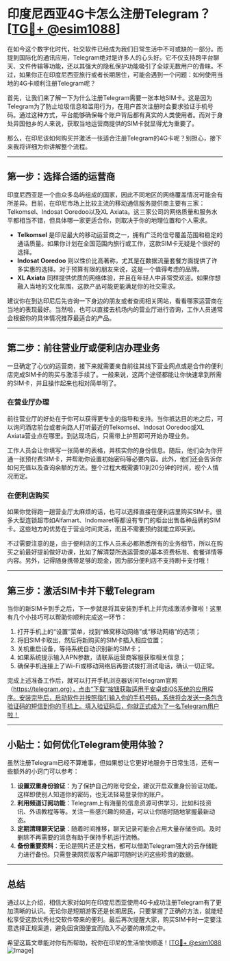# 印度尼西亚4G卡怎么注册Telegram？[[TG💪+ @esim1088](https://t.me/s/esim1088)]

在如今这个数字化时代，社交软件已经成为我们日常生活中不可或缺的一部分。而提到国际化的通讯应用，Telegram绝对是许多人的心头好。它不仅支持跨平台聊天、文件传输等功能，还以其强大的隐私保护功能吸引了全球无数用户的青睐。不过，如果你正在印度尼西亚旅行或者长期居住，可能会遇到一个问题：如何使用当地的4G卡顺利注册Telegram呢？

首先，让我们来了解一下为什么注册Telegram需要一张本地SIM卡。这是因为Telegram为了防止垃圾信息和滥用行为，在用户首次注册时会要求验证手机号码。通过这种方式，平台能够确保每个账户背后都有真实的人类使用者。而对于身处异国他乡的人来说，获取当地运营商提供的SIM卡就显得尤为重要了。

那么，在印尼该如何购买并激活一张适合注册Telegram的4G卡呢？别担心，接下来我将详细为你讲解整个流程。

---

## 第一步：选择合适的运营商

印度尼西亚是一个由众多岛屿组成的国家，因此不同地区的网络覆盖情况可能会有所差异。目前，在印尼市场上比较主流的移动通信服务提供商主要有三家：Telkomsel、Indosat Ooredoo以及XL Axiata。这三家公司的网络质量和服务水平都相当不错，但具体哪一家更适合你，则取决于你的地理位置和个人需求。

- **Telkomsel** 是印尼最大的移动运营商之一，拥有广泛的信号覆盖范围和稳定的通话质量。如果你计划在全国范围内旅行或工作，这款SIM卡无疑是个很好的选择。
- **Indosat Ooredoo** 则以性价比高著称，尤其是在数据流量套餐方面提供了许多实惠的选择。对于预算有限的朋友来说，这是一个值得考虑的品牌。
- **XL Axiata** 同样提供优质的网络体验，并且在年轻人中非常受欢迎。如果你想融入当地的文化氛围，这款产品可能更能满足你的社交需求。

建议你在到达印尼后先咨询一下身边的朋友或者查阅相关网站，看看哪家运营商在当地的表现最好。当然啦，也可以直接去机场内的营业厅进行咨询，工作人员通常会根据你的具体情况推荐最适合的产品。

---

## 第二步：前往营业厅或便利店办理业务

一旦确定了心仪的运营商，接下来就需要亲自前往其线下营业网点或是合作的便利店完成SIM卡的购买与激活手续了。一般来说，这两个途径都能让你快速拿到所需的SIM卡，并且操作起来也相对简单明了。

### 在营业厅办理

前往营业厅的好处在于你可以获得更专业的指导和支持。当你抵达目的地之后，可以询问酒店前台或者向路人打听最近的Telkomsel、Indosat Ooredoo或XL Axiata营业点在哪里。到达现场后，只需带上护照即可开始办理业务。

工作人员会让你填写一张简单的表格，并核实你的身份信息。随后，他们会为你开通一张预付费SIM卡，并帮助你设置初始密码等必要内容。此外，他们还会告诉你如何充值以及查询余额的方法。整个过程大概需要10到20分钟的时间，视个人情况而定。

### 在便利店购买

如果你觉得跑一趟营业厅太麻烦的话，也可以选择直接在便利店里购买SIM卡。很多大型连锁超市如Alfamart、Indomaret等都设有专门的柜台出售各种品牌的SIM卡。这些地方的优势在于营业时间灵活，而且不需要预约就能立即买到。

不过需要注意的是，由于便利店的工作人员未必都熟悉所有的业务细节，所以在购买之前最好提前做好功课，比如了解清楚所选运营商的基本资费标准、套餐详情等内容。另外，记得随身携带足够的现金，因为部分便利店不支持刷卡支付哦！

---

## 第三步：激活SIM卡并下载Telegram

当你的新SIM卡到手之后，下一步就是将其安装到手机上并完成激活步骤啦！这里有几个小技巧可以帮助你顺利完成这一环节：

1. 打开手机上的“设置”菜单，找到“蜂窝移动网络”或“移动网络”的选项；
2. 将旧SIM卡取出，然后将新购买的SIM卡插入相应位置；
3. 关机重启设备，等待系统自动识别新的SIM卡；
4. 如果系统提示输入APN参数，请联系运营商客服获取相关信息；
5. 确保手机连接上了Wi-Fi或移动网络后再尝试拨打测试电话，确认一切正常。

完成上述准备工作后，就可以打开手机浏览器访问Telegram官网（https://telegram.org），点击“下载”按钮获取适用于安卓或iOS系统的应用程序。安装完毕后，启动软件并按照指引输入你的手机号码，系统将会发送一条包含验证码的短信到你的手机上。填入验证码后，你就正式成为了一名Telegram用户啦！

---

## 小贴士：如何优化Telegram使用体验？

虽然注册Telegram已经不算难事，但如果想让它更好地服务于日常生活，还有一些额外的小窍门可以参考：

1. **设置双重身份验证**：为了保护自己的账号安全，建议开启双重身份验证功能。这样即使别人知道你的密码，也无法轻易登录你的账户。
2. **利用频道订阅功能**：Telegram上有海量的信息资源可供学习，比如科技资讯、外语教程等等。关注一些感兴趣的频道，可以让你随时随地掌握最新动态。
3. **定期清理聊天记录**：随着时间推移，聊天记录可能会占用大量存储空间。及时删除不再需要的消息有助于保持手机运行流畅。
4. **备份重要资料**：无论是照片还是文档，都可以借助Telegram强大的云存储能力进行备份。只需登录网页版客户端即可随时访问这些珍贵的数据。

---

## 总结

通过以上介绍，相信大家对如何在印度尼西亚使用4G卡成功注册Telegram有了更加清晰的认识。无论你是短期游客还是长期居民，只要掌握了正确的方法，就能轻松享受这款优秀社交软件带来的便利。最后再次提醒大家，购买SIM卡时一定要注意选择正规渠道，避免因贪图便宜而陷入不必要的麻烦之中。

希望这篇文章能对你有所帮助，祝你在印尼的生活愉快顺遂！[[TG💪+ @esim1088](https://t.me/s/esim1088) ![Image](https://i.postimg.cc/4NQfJmqS/Snipaste-2025-05-13-00-14-12.png)]